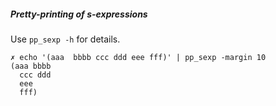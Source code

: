##### Pretty-printing of s-expressions

Use `pp_sexp -h` for details.

```
✗ echo '(aaa  bbbb ccc ddd eee fff)' | pp_sexp -margin 10
(aaa bbbb
  ccc ddd
  eee
  fff)
```
